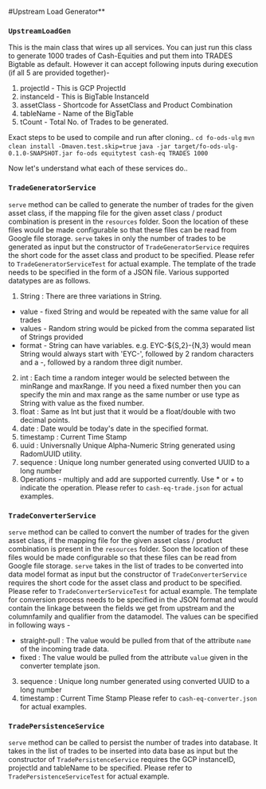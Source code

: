 #Upstream Load Generator**

### `UpstreamLoadGen`

This is the main class that wires up all services. You can just run this class to generate 1000 trades of Cash-Equities and put them into TRADES Bigtable as default.
However it can accept following inputs during execution (if all 5 are provided together)-
1. projectId - This is GCP ProjectId
2. instanceId - This is BigTable InstanceId
3. assetClass - Shortcode for AssetClass and Product Combination
4. tableName - Name of the BigTable
5. tCount - Total No. of Trades to be generated.

Exact steps to be used to compile and run after cloning..
`cd fo-ods-ulg`
`mvn clean install -Dmaven.test.skip=true`
`java -jar target/fo-ods-ulg-0.1.0-SNAPSHOT.jar fo-ods equitytest cash-eq TRADES 1000`

Now let's understand what each of these services do..

### `TradeGeneratorService`
`serve` method can be called to generate the number of trades for the given asset class, if the mapping file for the given asset class / product combination is present in the `resources` folder.
Soon the location of these files would be made configurable so that these files can be read from Google file storage.
`serve` takes in only the number of trades to be generated as input but the constructor of `TradeGeneratorService` requires the short code for the asset class and product to be specified.
Please refer to `TradeGeneratorServiceTest` for actual example.
The template of the trade needs to be specified in the form of a JSON file. Various supported datatypes are as follows.
1. String : There are three variations in String. 
  * value - fixed String and would be repeated with the same value for all trades
  * values - Random string would be picked from the comma separated list of Strings provided
  * format - String can have variables. e.g. EYC-${S,2}-{N,3} would mean String would always start with 'EYC-', followed by 2 random characters and a -, followed by a random three digit number.
2. int : Each time a random integer would be selected between the minRange and maxRange. If you need a fixed number then you can specify the min and max range as the same number or use type as String with value as the fixed number.
3. float : Same as Int but just that it would be a float/double with two decimal points.
4. date : Date would be today's date in the specified format.
5. timestamp : Current Time Stamp
6. uuid : Universnally Unique Alpha-Numeric String generated using RadomUUID utility.
7. sequence : Unique long number generated using converted UUID to a long number
8. Operations - multiply and add are supported currently. Use * or + to indicate the operation.
Please refer to `cash-eq-trade.json` for actual examples.

### `TradeConverterService`
`serve` method can be called to convert the number of trades for the given asset class, if the mapping file for the given asset class / product combination is present in the `resources` folder.
Soon the location of these files would be made configurable so that these files can be read from Google file storage.
`serve` takes in the list of trades to be converted into data model format as input but the constructor of `TradeConverterService` requires the short code for the asset class and product to be specified.
Please refer to `TradeConverterServiceTest` for actual example.
The template for conversion process needs to be specified in the JSON format and would contain the linkage between the fields we get from upstream and the columnfamily and qualifier from the datamodel.
The values can be specified in following ways -
   * straight-pull : The value would be pulled from that of the attribute `name` of the incoming trade data.
   * fixed : The value would be pulled from the attribute `value` given in the converter template json.
3. sequence : Unique long number generated using converted UUID to a long number
4. timestamp : Current Time Stamp
Please refer to `cash-eq-converter.json` for actual examples.

### `TradePersistenceService`
`serve` method can be called to persist the number of trades into database.
It takes in the list of trades to be inserted into data base as input but the constructor of `TradePersistenceService` requires the GCP instanceID, projectId and tableName to be specified.
Please refer to `TradePersistenceServiceTest` for actual example.